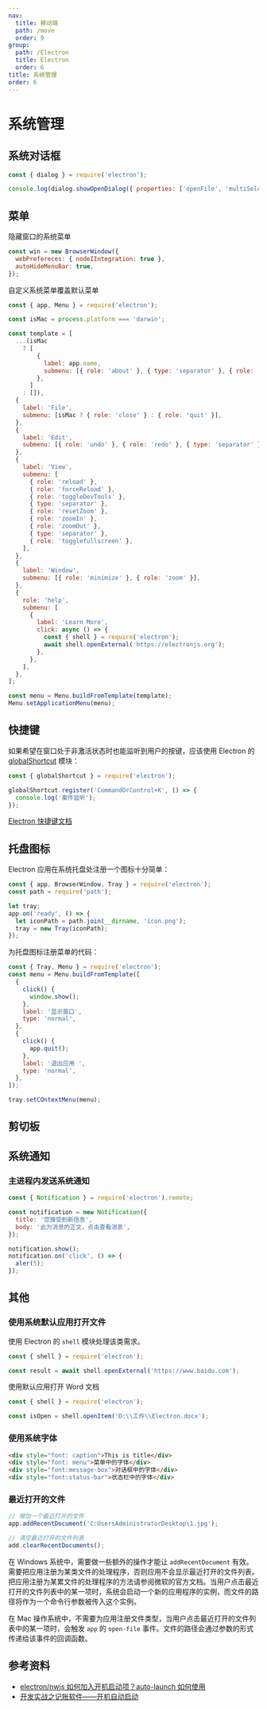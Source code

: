 ```yaml
---
nav:
  title: 移动端
  path: /move
  order: 9
group:
  path: /Electron
  title: Electron
  order: 6
title: 系统管理
order: 6
---
```


# 系统管理

## 系统对话框

```js
const { dialog } = require('electron');

console.log(dialog.showOpenDialog({ properties: ['openFile', 'multiSelections'] }));
```

## 菜单

隐藏窗口的系统菜单

```js
const win = new BrowserWindow({
  webPrefereces: { nodeIIntegration: true },
  autoHideMenuBar: true,
});
```

自定义系统菜单覆盖默认菜单

```js
const { app, Menu } = require('electron');

const isMac = process.platform === 'darwin';

const template = [
  ...(isMac
    ? [
        {
          label: app.name,
          submenu: [{ role: 'about' }, { type: 'separator' }, { role: 'services' }],
        },
      ]
    : []),
  {
    label: 'File',
    submenu: [isMac ? { role: 'close' } : { role: 'quit' }],
  },
  {
    label: 'Edit',
    submenu: [{ role: 'undo' }, { role: 'redo' }, { type: 'separator' }],
  },
  {
    label: 'View',
    submenu: [
      { role: 'reload' },
      { role: 'forceReload' },
      { role: 'toggleDevTools' },
      { type: 'separator' },
      { role: 'resetZoom' },
      { role: 'zoomIn' },
      { role: 'zoomOut' },
      { type: 'separator' },
      { role: 'togglefullscreen' },
    ],
  },
  {
    label: 'Window',
    submenu: [{ role: 'minimize' }, { role: 'zoom' }],
  },
  {
    role: 'help',
    submenu: [
      {
        label: 'Learn More',
        click: async () => {
          const { shell } = require('electron');
          await shell.openExternal('https://electronjs.org');
        },
      },
    ],
  },
];

const menu = Menu.buildFromTemplate(template);
Menu.setApplicationMenu(menu);
```

## 快捷键

如果希望在窗口处于非激活状态时也能监听到用户的按键，应该使用 Electron 的 [globalShortcut](https://www.electronjs.org/docs/api/global-shortcut) 模块：

```js
const { globalShortcut } = require('electron');

globalShortcut.register('CommandOrControl+K', () => {
  console.log('案件监听');
});
```

[Electron 快捷键文档](https://www.electronjs.org/docs/api/accelerator)

## 托盘图标

Electron 应用在系统托盘处注册一个图标十分简单：

```js
const { app, BrowserWindow, Tray } = require('electron');
const path = require('path');

let tray;
app.on('ready', () => {
  let iconPath = path.join(__dirname, 'icon.png');
  tray = new Tray(iconPath);
});
```

为托盘图标注册菜单的代码：

```js
const { Tray, Menu } = require('electron');
const menu = Menu.buildFromTemplate([
  {
    click() {
      window.show();
    },
    label: '显示窗口',
    type: 'normal',
  },
  {
    click() {
      app.quit();
    },
    label: '退出应用 ',
    type: 'normal',
  },
]);

tray.setCOntextMenu(menu);
```

## 剪切板

## 系统通知

### 主进程内发送系统通知

```js
const { Notification } = require('electron').remote;

const notification = new Notification({
  title: '您接受到新信息',
  body: '此为消息的正文，点击查看消息',
});

notification.show();
notification.on('click', () => {
  aler(5);
});
```

## 其他

### 使用系统默认应用打开文件

使用 Electron 的 `shell` 模块处理该类需求。

```js
const { shell } = require('electron');

const result = await shell.openExternal('https://www.baidu.com');
```

使用默认应用打开 Word 文档

```js
const { shell } = require('electron');

const isOpen = shell.openItem('D:\\工作\\Electron.docx');
```

### 使用系统字体

```html
<div style="font: caption">This is title</div>
<div style="font: menu">菜单中的字体</div>
<div style="font:message-box">对话框中的字体</div>
<div style="font:status-bar">状态栏中的字体</div>
```

### 最近打开的文件

```js
// 增加一个最近打开的文件
app.addRecentDocument('C:UsersAdministratorDesktop\1.jpg');

// 清空最近打开的文件列表
add.clearRecentDocuments();
```

在 Windows 系统中，需要做一些额外的操作才能让 `addRecentDocument` 有效。需要把应用注册为某类文件的处理程序，否则应用不会显示最近打开的文件列表。把应用注册为某累文件的处理程序的方法请参阅微软的官方文档。当用户点击最近打开的文件列表中的某一项时，系统会启动一个新的应用程序的实例，而文件的路径将作为一个命令行参数被传入这个实例。

在 Mac 操作系统中，不需要为应用注册文件类型，当用户点击最近打开的文件列表中的某一项时，会触发 `app` 的 `open-file` 事件。文件的路径会通过参数的形式传递给该事件的回调函数。

## 参考资料

- [electron/nwjs 如何加入开机启动项？auto-launch 如何使用](https://newsn.net/say/node-auto-launch.html)
- [开发实战之记账软件——开机自动启动](https://my.oschina.net/u/3667677/blog/3042628)
